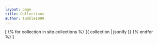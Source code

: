```yaml
---
layout: page
title: Collections
author: tumble1999
---
```

[
{% for collection in site.collections %}
{{ collection | jsonify }}
{% endfor %}
]
